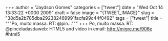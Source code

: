 
+++
author = "Jaydson Gomes"
categories = ["tweet"]
date = "Wed Oct 14 13:33:22 +0000 2009"
draft = false
image = "{TWEET_IMAGE}"
slug = "38d5a2b785dba292382469991facfa99c44f0492"
tags = ["tweet"]
title = """Po, muito massa. RT: @pin..."""
+++
Po, muito massa. RT: @pinceladasdaweb: HTML5 and video in email: http://migre.me/906e #html5
